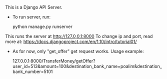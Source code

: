 This is a Django API Server.

- To run server, run:

    python manage.py runserver

 This runs the server at http://127.0,0.1:8000
 To change ip and port, read more at: https://docs.djangoproject.com/en/1.10/intro/tutorial01/


- As for now, only "get_offer" get request works. Usage example:

    127.0.0.1:8000/TransferMoney/getOffer?user_id=513&amount=100&destination_bank_name=poalim&destination_bank_number=5101



